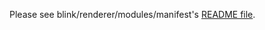 Please see blink/renderer/modules/manifest's [README
file](../../renderer/modules/manifest/README.md).
